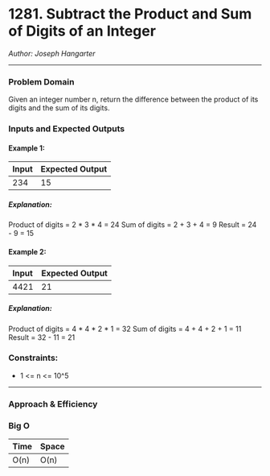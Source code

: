 # 1281. Subtract the Product and Sum of Digits of an Integer
  
*Author: Joseph Hangarter*

---

### Problem Domain

Given an integer number n, return the difference between the product of its digits and the sum of its digits.

### Inputs and Expected Outputs

#### Example 1:  
| Input | Expected Output |
| :----------- | :----------- |
| 234 | 15 |

##### Explanation: 
Product of digits = 2 * 3 * 4 = 24 
Sum of digits = 2 + 3 + 4 = 9 
Result = 24 - 9 = 15

#### Example 2:  
| Input | Expected Output |
| :----------- | :----------- |
| 4421 | 21 |

##### Explanation: 
Product of digits = 4 * 4 * 2 * 1 = 32 
Sum of digits = 4 + 4 + 2 + 1 = 11 
Result = 32 - 11 = 21
 
### Constraints:
* 1 <= n <= 10^5

---

### Approach & Efficiency

### Big O

| Time | Space |
| :----------- | :----------- |
| O(n) | O(n) |


